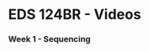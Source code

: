 # EDS 124BR - Videos

### Week 1 - Sequencing
<a href="#" onclick='window.open("https://youtu.be/qQUIAXceEC8");return false;'>
</a>

              
